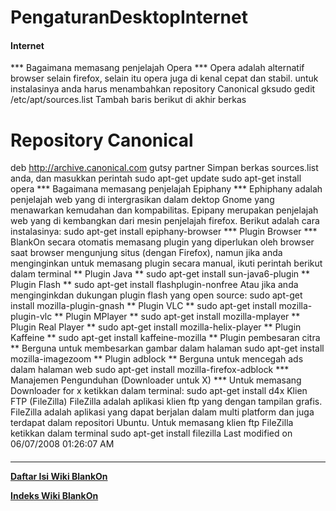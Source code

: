 # PengaturanDesktopInternet

#### Internet
*** Bagaimana memasang penjelajah Opera ***
Opera adalah alternatif browser selain firefox, selain itu opera juga di kenal
cepat dan stabil. untuk instalasinya anda harus menambahkan repository
Canonical
gksudo gedit /etc/apt/sources.list
Tambah baris berikut di akhir berkas
# Repository Canonical
deb http://archive.canonical.com gutsy partner
Simpan berkas sources.list anda, dan masukkan perintah
sudo apt-get update
sudo apt-get install opera
*** Bagaimana memasang penjelajah Epiphany ***
Ephiphany adalah penjelajah web yang di intergrasikan dalam dektop Gnome yang
menawarkan kemudahan dan kompabilitas. Epipany merupakan penjelajah web yang di
kembangkan dari mesin penjelajah firefox. Berikut adalah cara instalasinya:
sudo apt-get install epiphany-browser
*** Plugin Browser ***
BlankOn secara otomatis memasang plugin yang diperlukan oleh browser saat
browser mengunjung situs (dengan Firefox), namun jika anda menginginkan untuk
memasang plugin secara manual, ikuti perintah berikut dalam terminal
** Plugin Java **
sudo apt-get install sun-java6-plugin
** Plugin Flash **
sudo apt-get install flashplugin-nonfree
Atau jika anda menginginkdan dukungan plugin flash yang open source:
sudo apt-get install mozilla-plugin-gnash
** Plugin VLC **
sudo apt-get install mozilla-plugin-vlc
** Plugin MPlayer **
sudo apt-get install mozilla-mplayer
** Plugin Real Player **
sudo apt-get install mozilla-helix-player
** Plugin Kaffeine **
sudo apt-get install kaffeine-mozilla
** Plugin pembesaran citra **
Berguna untuk membesarkan gambar dalam halaman
sudo apt-get install mozilla-imagezoom
** Plugin adblock **
Berguna untuk mencegah ads dalam halaman web
sudo apt-get install mozilla-firefox-adblock
*** Manajemen Pengunduhan (Downloader untuk X) ***
Untuk memasang Downloader for x ketikkan dalam terminal:
sudo apt-get install d4x
Klien FTP (FileZilla)
FileZilla adalah aplikasi klien ftp yang dengan tampilan grafis. FileZilla
adalah aplikasi yang dapat berjalan dalam multi platform dan juga terdapat
dalam repositori Ubuntu.
Untuk memasang klien ftp FileZilla ketikkan dalam terminal
sudo apt-get install filezilla
Last modified on 06/07/2008 01:26:07 AM
#### 
    







---
[**Daftar Isi Wiki BlankOn**](/DaftarIsi/README.md)
 
[**Indeks Wiki BlankOn**](/Indeks.md)



